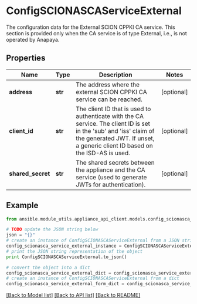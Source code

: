 # ConfigSCIONASCAServiceExternal

The configuration data for the External SCION CPPKI CA service. This section is provided only when the CA service is of type External, i.e., is not operated by Anapaya.

## Properties

Name | Type | Description | Notes
------------ | ------------- | ------------- | -------------
**address** | **str** | The address where the external SCION CPPKI CA service can be reached. | [optional] 
**client_id** | **str** | The client ID that is used to authenticate with the CA service. The client ID is set in the &#39;sub&#39; and &#39;iss&#39; claim of the generated JWT. If unset, a generic client ID based on the ISD-AS is used. | [optional] 
**shared_secret** | **str** | The shared secrets between the appliance and the CA service (used to generate JWTs for authentication). | [optional] 

## Example

```python
from ansible.module_utils.appliance_api_client.models.config_scionasca_service_external import ConfigSCIONASCAServiceExternal

# TODO update the JSON string below
json = "{}"
# create an instance of ConfigSCIONASCAServiceExternal from a JSON string
config_scionasca_service_external_instance = ConfigSCIONASCAServiceExternal.from_json(json)
# print the JSON string representation of the object
print ConfigSCIONASCAServiceExternal.to_json()

# convert the object into a dict
config_scionasca_service_external_dict = config_scionasca_service_external_instance.to_dict()
# create an instance of ConfigSCIONASCAServiceExternal from a dict
config_scionasca_service_external_form_dict = config_scionasca_service_external.from_dict(config_scionasca_service_external_dict)
```
[[Back to Model list]](../README.md#documentation-for-models) [[Back to API list]](../README.md#documentation-for-api-endpoints) [[Back to README]](../README.md)


